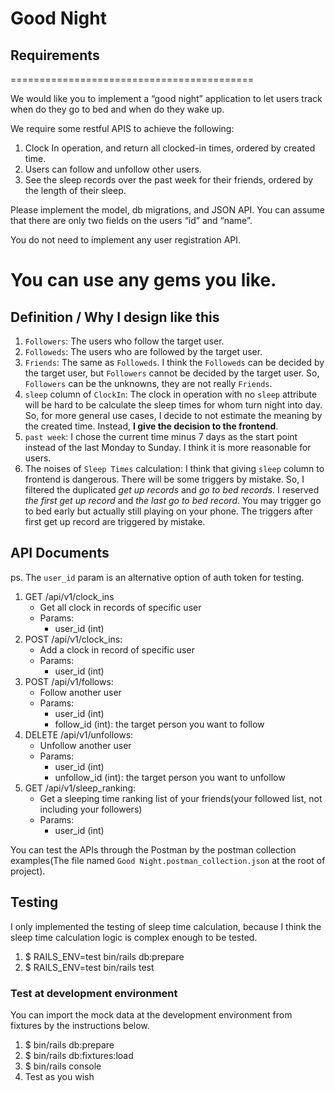 # Good Night

## Requirements
==========================================

We would like you to implement a “good night” application to let users track when do they go to bed and when do they wake up.

We require some restful APIS to achieve the following:

1. Clock In operation, and return all clocked-in times, ordered by created time.
2. Users can follow and unfollow other users.
3. See the sleep records over the past week for their friends, ordered by the length of their sleep.

Please implement the model, db migrations, and JSON API.
You can assume that there are only two fields on the users “id” and “name”.

You do not need to implement any user registration API.

You can use any gems you like.
==========================================

## Definition / Why I design like this

1. `Followers`: The users who follow the target user.
2. `Followeds`: The users who are followed by the target user.
3. `Friends`: The same as `Followeds`. I think the `Followeds` can be decided by the target user, but `Followers` cannot be decided by the target user. So, `Followers` can be the unknowns, they are not really `Friends`.
4. `sleep` column of `ClockIn`: The clock in operation with no `sleep` attribute will be hard to be calculate the sleep times for whom turn night into day. So, for more general use cases, I decide to not estimate the meaning by the created time. Instead, **I give the decision to the frontend**.
5. `past week`: I chose the current time minus 7 days as the start point instead of the last Monday to Sunday. I think it is more reasonable for users.
6. The noises of `Sleep Times` calculation: I think that giving `sleep` column to frontend is dangerous. There will be some triggers by mistake. So, I filtered the duplicated *get up records* and *go to bed records*. I reserved *the first get up record* and *the last go to bed record*. You may trigger go to bed early but actually still playing on your phone. The triggers after first get up record are triggered by mistake.

## API Documents

ps. The `user_id` param is an alternative option of auth token for testing.

1. GET /api/v1/clock_ins
    * Get all clock in records of specific user
    * Params:
        - user_id (int)
2. POST /api/v1/clock_ins: 
    * Add a clock in record of specific user
    * Params:
        - user_id (int)
3. POST /api/v1/follows:
    * Follow another user
    * Params:
        - user_id (int)
        - follow_id (int): the target person you want to follow
4. DELETE /api/v1/unfollows:
    * Unfollow another user
    * Params:
        - user_id (int)
        - unfollow_id (int): the target person you want to unfollow
5. GET /api/v1/sleep_ranking:
    * Get a sleeping time ranking list of your friends(your followed list, not including your followers)
    * Params:
        - user_id (int)

You can test the APIs through the Postman by the postman collection examples(The file named `Good Night.postman_collection.json` at the root of project).

## Testing

I only implemented the testing of sleep time calculation, because I think the sleep time calculation logic is complex enough to be tested.

1. $ RAILS_ENV=test bin/rails db:prepare
2. $ RAILS_ENV=test bin/rails test

### Test at development environment

You can import the mock data at the development environment from fixtures by the instructions below.

1. $ bin/rails db:prepare
2. $ bin/rails db:fixtures:load
3. $ bin/rails console
4. Test as you wish
